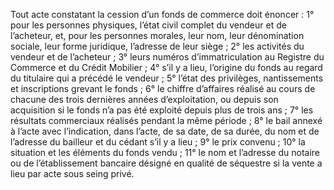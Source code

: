 Tout acte constatant la cession d’un fonds de commerce doit énoncer :
1° pour les personnes physiques, l’état civil complet du vendeur et de l’acheteur, et, pour
les personnes morales, leur nom, leur dénomination sociale, leur forme juridique, l’adresse
de leur siège ;
2° les activités du vendeur et de l’acheteur ;
3° leurs numéros d’immatriculation au Registre du Commerce et du Crédit Mobilier ;
4° s’il y a lieu, l’origine du fonds au regard du titulaire qui a précédé le vendeur ;
5° l’état des privilèges, nantissements et inscriptions grevant le fonds ;
6° le chiffre d’affaires réalisé au cours de chacune des trois dernières années
d’exploitation, ou depuis son acquisition si le fonds n’a pas été exploité depuis plus de
trois ans ;
7° les résultats commerciaux réalisés pendant la même période ;
8° le bail annexé à l’acte avec l’indication, dans l’acte, de sa date, de sa durée, du nom et
de l’adresse du bailleur et du cédant s’il y a lieu ;
9° le prix convenu ;
10° la situation et les éléments du fonds vendu ;
11° le nom et l’adresse du notaire ou de l’établissement bancaire désigné en qualité de
séquestre si la vente a lieu par acte sous seing privé.